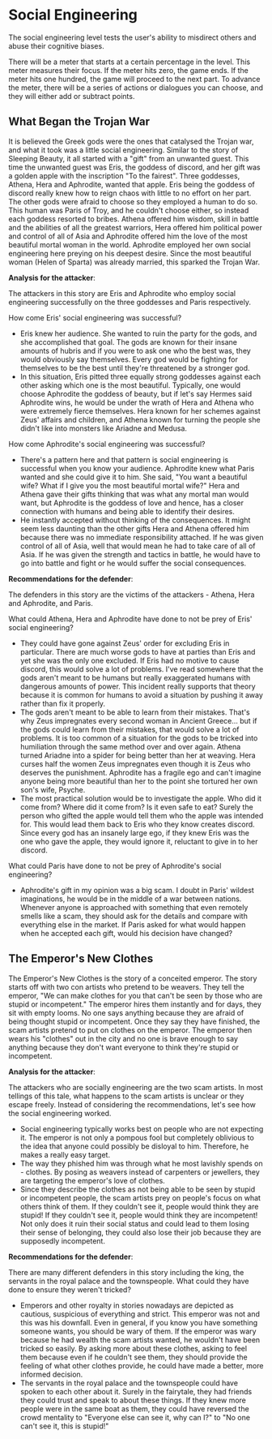 # Social Engineering

The social engineering level tests the user's ability to misdirect others and abuse their cognitive biases. 

There will be a meter that starts at a certain percentage in the level. This meter measures their focus. If the meter hits zero, the game ends. If the meter hits one hundred, the game will proceed to the next part. To advance the meter, there will be a series of actions or dialogues you can choose, and they will either add or subtract points. 

## What Began the Trojan War

It is believed the Greek gods were the ones that catalysed the Trojan war, and what it took was a little social engineering. Similar to the story of Sleeping Beauty, it all started with a "gift" from an unwanted guest. This time the unwanted guest was Eris, the goddess of discord, and her gift was a golden apple with the inscription "To the fairest". Three goddesses, Athena, Hera and Aphrodite, wanted that apple. Eris being the goddess of discord really knew how to reign chaos with little to no effort on her part. The other gods were afraid to choose so they employed a human to do so. This human was Paris of Troy, and he couldn't choose either, so instead each goddess resorted to bribes. Athena offered him wisdom, skill in battle and the abilities of all the greatest warriors, Hera offered him political power and control of all of Asia and Aphrodite offered him the love of the most beautiful mortal woman in the world. Aphrodite employed her own social engineering here preying on his deepest desire. Since the most beautiful woman (Helen of Sparta) was already married, this sparked the Trojan War.

**Analysis for the attacker**:

The attackers in this story are Eris and Aphrodite who employ social engineering successfully on the three goddesses and Paris respectively.

How come Eris' social engineering was successful?

- Eris knew her audience. She wanted to ruin the party for the gods, and she accomplished that goal. The gods are known for their insane amounts of hubris and if you were to ask one who the best was, they would obviously say themselves. Every god would be fighting for themselves to be the best until they're threatened by a stronger god.
- In this situation, Eris pitted three equally strong goddesses against each other asking which one is the most beautiful. Typically, one would choose Aphrodite the goddess of beauty, but if let's say Hermes said Aphrodite wins, he would be under the wrath of Hera and Athena who were extremely fierce themselves. Hera known for her schemes against Zeus' affairs and children, and Athena known for turning the people she didn't like into monsters like Ariadne and Medusa.

How come Aphrodite's social engineering was successful?

- There's a pattern here and that pattern is social engineering is successful when you know your audience. Aphrodite knew what Paris wanted and she could give it to him. She said, "You want a beautiful wife? What if I give you the most beautiful mortal wife?" Hera and Athena gave their gifts thinking that was what any mortal man would want, but Aphrodite is the goddess of love and hence, has a closer connection with humans and being able to identify their desires.
- He instantly accepted without thinking of the consequences. It might seem less daunting than the other gifts Hera and Athena offered him because there was no immediate responsibility attached. If he was given control of all of Asia, well that would mean he had to take care of all of Asia. If he was given the strength and tactics in battle, he would have to go into battle and fight or he would suffer the social consequences.

**Recommendations for the defender**:

The defenders in this story are the victims of the attackers - Athena, Hera and Aphrodite, and Paris.

What could Athena, Hera and Aphrodite have done to not be prey of Eris' social engineering?

- They could have gone against Zeus' order for excluding Eris in particular. There are much worse gods to have at parties than Eris and yet she was the only one excluded. If Eris had no motive to cause discord, this would solve a lot of problems. I've read somewhere that the gods aren't meant to be humans but really exaggerated humans with dangerous amounts of power. This incident really supports that theory because it is common for humans to avoid a situation by pushing it away rather than fix it properly.
- The gods aren't meant to be able to learn from their mistakes. That's why Zeus impregnates every second woman in Ancient Greece... but if the gods could learn from their mistakes, that would solve a lot of problems. It is too common of a situation for the gods to be tricked into humiliation through the same method over and over again. Athena turned Ariadne into a spider for being better than her at weaving. Hera curses half the women Zeus impregnates even though it is Zeus who deserves the punishment. Aphrodite has a fragile ego and can't imagine anyone being more beautiful than her to the point she tortured her own son's wife, Psyche.
- The most practical solution would be to investigate the apple. Who did it come from? Where did it come from? Is it even safe to eat? Surely the person who gifted the apple would tell them who the apple was intended for. This would lead them back to Eris who they know creates discord. Since every god has an insanely large ego, if they knew Eris was the one who gave the apple, they would ignore it, reluctant to give in to her discord.

What could Paris have done to not be prey of Aphrodite's social engineering?

- Aphrodite's gift in my opinion was a big scam. I doubt in Paris' wildest imaginations, he would be in the middle of a war between nations. Whenever anyone is approached with something that even remotely smells like a scam, they should ask for the details and compare with everything else in the market. If Paris asked for what would happen when he accepted each gift, would his decision have changed?

## The Emperor's New Clothes

The Emperor's New Clothes is the story of a conceited emperor. The story starts off with two con artists who pretend to be weavers. They tell the emperor, "We can make clothes for you that can't be seen by those who are stupid or incompetent." The emperor hires them instantly and for days, they sit with empty looms. No one says anything because they are afraid of being thought stupid or incompetent. Once they say they have finished, the scam artists pretend to put on clothes on the emperor. The emperor then wears his "clothes" out in the city and no one is brave enough to say anything because they don't want everyone to think they're stupid or incompetent. 

**Analysis for the attacker**:

The attackers who are socially engineering are the two scam artists. In most tellings of this tale, what happens to the scam artists is unclear or they escape freely. Instead of considering the recommendations, let's see how the social engineering worked.

- Social engineering typically works best on people who are not expecting it. The emperor is not only a pompous fool but completely oblivious to the idea that anyone could possibly be disloyal to him. Therefore, he makes a really easy target.
- The way they phished him was through what he most lavishly spends on - clothes. By posing as weavers instead of carpenters or jewellers, they are targeting the emperor's love of clothes.
- Since they describe the clothes as not being able to be seen by stupid or incompetent people, the scam artists prey on people's focus on what others think of them. If they couldn't see it, people would think they are stupid! If they couldn't see it, people would think they are incompetent! Not only does it ruin their social status and could lead to them losing their sense of belonging, they could also lose their job because they are supposedly incompetent.

**Recommendations for the defender**:

There are many different defenders in this story including the king, the servants in the royal palace and the townspeople. What could they have done to ensure they weren't tricked?

- Emperors and other royalty in stories nowadays are depicted as cautious, suspicious of everything and strict. This emperor was not and this was his downfall. Even in general, if you know you have something someone wants, you should be wary of them. If the emperor was wary because he had wealth the scam artists wanted, he wouldn't have been tricked so easily. By asking more about these clothes, asking to feel them because even if he couldn't see them, they should provide the feeling of what other clothes provide, he could have made a better, more informed decision.
- The servants in the royal palace and the townspeople could have spoken to each other about it. Surely in the fairytale, they had friends they could trust and speak to about these things. If they knew more people were in the same boat as them, they could have reversed the crowd mentality to "Everyone else can see it, why can I?" to "No one can't see it, this is stupid!"